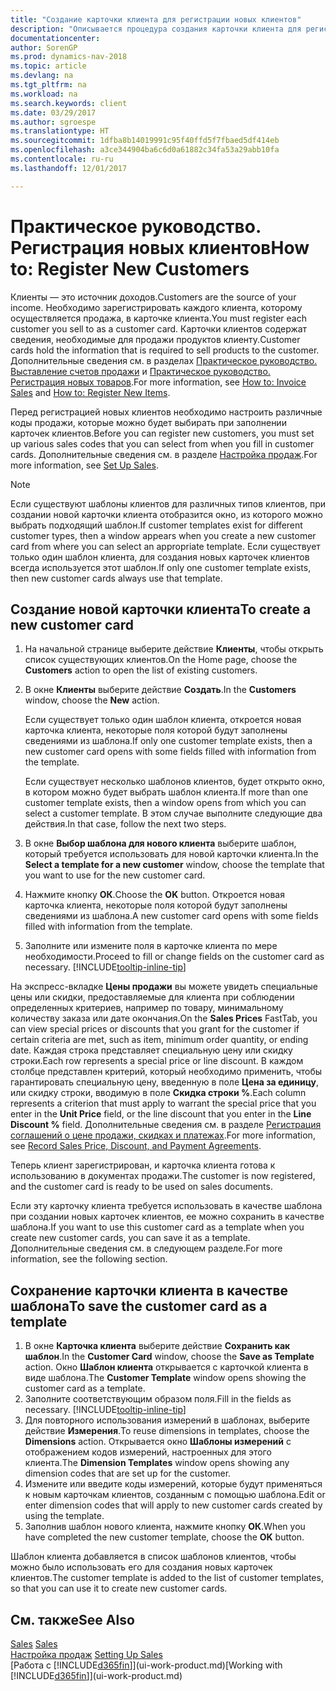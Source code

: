 ```yaml
---
title: "Создание карточки клиента для регистрации новых клиентов"
description: "Описывается процедура создания карточки клиента для регистрации информации о каждом новом клиенте, которому вы что-либо продаете."
documentationcenter: 
author: SorenGP
ms.prod: dynamics-nav-2018
ms.topic: article
ms.devlang: na
ms.tgt_pltfrm: na
ms.workload: na
ms.search.keywords: client
ms.date: 03/29/2017
ms.author: sgroespe
ms.translationtype: HT
ms.sourcegitcommit: 1dfba8b14019991c95f40ffd5f7fbaed5df414eb
ms.openlocfilehash: a3ce344904ba6c6d0a61882c34fa53a29abb10fa
ms.contentlocale: ru-ru
ms.lasthandoff: 12/01/2017

---
```

# <a name="how-to-register-new-customers"></a><span data-ttu-id="429bb-103">Практическое руководство. Регистрация новых клиентов</span><span class="sxs-lookup"><span data-stu-id="429bb-103">How to: Register New Customers</span></span>
<span data-ttu-id="429bb-104">Клиенты — это источник доходов.</span><span class="sxs-lookup"><span data-stu-id="429bb-104">Customers are the source of your income.</span></span> <span data-ttu-id="429bb-105">Необходимо зарегистрировать каждого клиента, которому осуществляется продажа, в карточке клиента.</span><span class="sxs-lookup"><span data-stu-id="429bb-105">You must register each customer you sell to as a customer card.</span></span> <span data-ttu-id="429bb-106">Карточки клиентов содержат сведения, необходимые для продажи продуктов клиенту.</span><span class="sxs-lookup"><span data-stu-id="429bb-106">Customer cards hold the information that is required to sell products to the customer.</span></span> <span data-ttu-id="429bb-107">Дополнительные сведения см. в разделах [Практическое руководство. Выставление счетов продажи](sales-how-invoice-sales.md) и [Практическое руководство. Регистрация новых товаров](inventory-how-register-new-items.md).</span><span class="sxs-lookup"><span data-stu-id="429bb-107">For more information, see [How to: Invoice Sales](sales-how-invoice-sales.md) and [How to: Register New Items](inventory-how-register-new-items.md).</span></span>  

<span data-ttu-id="429bb-108">Перед регистрацией новых клиентов необходимо настроить различные коды продажи, которые можно будет выбирать при заполнении карточек клиентов.</span><span class="sxs-lookup"><span data-stu-id="429bb-108">Before you can register new customers, you must set up various sales codes that you can select from when you fill in customer cards.</span></span> <span data-ttu-id="429bb-109">Дополнительные сведения см. в разделе [Настройка продаж](sales-setup-sales.md).</span><span class="sxs-lookup"><span data-stu-id="429bb-109">For more information, see [Set Up Sales](sales-setup-sales.md).</span></span>

> [!NOTE]  
>   <span data-ttu-id="429bb-110">Если существуют шаблоны клиентов для различных типов клиентов, при создании новой карточки клиента отобразится окно, из которого можно выбрать подходящий шаблон.</span><span class="sxs-lookup"><span data-stu-id="429bb-110">If customer templates exist for different customer types, then a window appears when you create a new customer card from where you can select an appropriate template.</span></span> <span data-ttu-id="429bb-111">Если существует только один шаблон клиента, для создания новых карточек клиентов всегда используется этот шаблон.</span><span class="sxs-lookup"><span data-stu-id="429bb-111">If only one customer template exists, then new customer cards always use that template.</span></span>

## <a name="to-create-a-new-customer-card"></a><span data-ttu-id="429bb-112">Создание новой карточки клиента</span><span class="sxs-lookup"><span data-stu-id="429bb-112">To create a new customer card</span></span>
1. <span data-ttu-id="429bb-113">На начальной странице выберите действие **Клиенты**, чтобы открыть список существующих клиентов.</span><span class="sxs-lookup"><span data-stu-id="429bb-113">On the Home page, choose the **Customers** action to open the list of existing customers.</span></span>  
2. <span data-ttu-id="429bb-114">В окне **Клиенты** выберите действие **Создать**.</span><span class="sxs-lookup"><span data-stu-id="429bb-114">In the **Customers** window, choose the **New** action.</span></span>

    <span data-ttu-id="429bb-115">Если существует только один шаблон клиента, откроется новая карточка клиента, некоторые поля которой будут заполнены сведениями из шаблона.</span><span class="sxs-lookup"><span data-stu-id="429bb-115">If only one customer template exists, then a new customer card opens with some fields filled with information from the template.</span></span>

    <span data-ttu-id="429bb-116">Если существует несколько шаблонов клиентов, будет открыто окно, в котором можно будет выбрать шаблон клиента.</span><span class="sxs-lookup"><span data-stu-id="429bb-116">If more than one customer template exists, then a window opens from which you can select a customer template.</span></span> <span data-ttu-id="429bb-117">В этом случае выполните следующие два действия.</span><span class="sxs-lookup"><span data-stu-id="429bb-117">In that case, follow the next two steps.</span></span>
3. <span data-ttu-id="429bb-118">В окне **Выбор шаблона для нового клиента** выберите шаблон, который требуется использовать для новой карточки клиента.</span><span class="sxs-lookup"><span data-stu-id="429bb-118">In the **Select a template for a new customer** window, choose the template that you want to use for the new customer card.</span></span>
4. <span data-ttu-id="429bb-119">Нажмите кнопку **ОК**.</span><span class="sxs-lookup"><span data-stu-id="429bb-119">Choose the **OK** button.</span></span> <span data-ttu-id="429bb-120">Откроется новая карточка клиента, некоторые поля которой будут заполнены сведениями из шаблона.</span><span class="sxs-lookup"><span data-stu-id="429bb-120">A new customer card opens with some fields filled with information from the template.</span></span>  
5. <span data-ttu-id="429bb-121">Заполните или измените поля в карточке клиента по мере необходимости.</span><span class="sxs-lookup"><span data-stu-id="429bb-121">Proceed to fill or change fields on the customer card as necessary.</span></span> [!INCLUDE[tooltip-inline-tip](includes/tooltip-inline-tip_md.md)]

<span data-ttu-id="429bb-122">На экспресс-вкладке **Цены продажи** вы можете увидеть специальные цены или скидки, предоставляемые для клиента при соблюдении определенных критериев, например по товару, минимальному количеству заказа или дате окончания.</span><span class="sxs-lookup"><span data-stu-id="429bb-122">On the **Sales Prices** FastTab, you can view special prices or discounts that you grant for the customer if certain criteria are met, such as item, minimum order quantity, or ending date.</span></span> <span data-ttu-id="429bb-123">Каждая строка представляет специальную цену или скидку строки.</span><span class="sxs-lookup"><span data-stu-id="429bb-123">Each row represents a special price or line discount.</span></span> <span data-ttu-id="429bb-124">В каждом столбце представлен критерий, который необходимо применить, чтобы гарантировать специальную цену, введенную в поле **Цена за единицу**, или скидку строки, вводимую в поле **Скидка строки %**.</span><span class="sxs-lookup"><span data-stu-id="429bb-124">Each column represents a criterion that must apply to warrant the special price that you enter in the **Unit Price** field, or the line discount that you enter in the **Line Discount %** field.</span></span> <span data-ttu-id="429bb-125">Дополнительные сведения см. в разделе [Регистрация соглашений о цене продажи, скидках и платежах](sales-how-record-sales-price-discount-payment-agreements.md).</span><span class="sxs-lookup"><span data-stu-id="429bb-125">For more information, see [Record Sales Price, Discount, and Payment Agreements](sales-how-record-sales-price-discount-payment-agreements.md).</span></span>

<span data-ttu-id="429bb-126">Теперь клиент зарегистрирован, и карточка клиента готова к использованию в документах продажи.</span><span class="sxs-lookup"><span data-stu-id="429bb-126">The customer is now registered, and the customer card is ready to be used on sales documents.</span></span>

<span data-ttu-id="429bb-127">Если эту карточку клиента требуется использовать в качестве шаблона при создании новых карточек клиентов, ее можно сохранить в качестве шаблона.</span><span class="sxs-lookup"><span data-stu-id="429bb-127">If you want to use this customer card as a template when you create new customer cards, you can save it as a template.</span></span> <span data-ttu-id="429bb-128">Дополнительные сведения см. в следующем разделе.</span><span class="sxs-lookup"><span data-stu-id="429bb-128">For more information, see the following section.</span></span>

## <a name="to-save-the-customer-card-as-a-template"></a><span data-ttu-id="429bb-129">Сохранение карточки клиента в качестве шаблона</span><span class="sxs-lookup"><span data-stu-id="429bb-129">To save the customer card as a template</span></span>
1. <span data-ttu-id="429bb-130">В окне **Карточка клиента** выберите действие **Сохранить как шаблон**.</span><span class="sxs-lookup"><span data-stu-id="429bb-130">In the **Customer Card** window, choose the **Save as Template** action.</span></span> <span data-ttu-id="429bb-131">Окно **Шаблон клиента** открывается с карточкой клиента в виде шаблона.</span><span class="sxs-lookup"><span data-stu-id="429bb-131">The **Customer Template** window opens showing the customer card as a template.</span></span>
2. <span data-ttu-id="429bb-132">Заполните соответствующим образом поля.</span><span class="sxs-lookup"><span data-stu-id="429bb-132">Fill in the fields as necessary.</span></span> [!INCLUDE[tooltip-inline-tip](includes/tooltip-inline-tip_md.md)]
3. <span data-ttu-id="429bb-133">Для повторного использования измерений в шаблонах, выберите действие **Измерения**.</span><span class="sxs-lookup"><span data-stu-id="429bb-133">To reuse dimensions in templates, choose the **Dimensions** action.</span></span> <span data-ttu-id="429bb-134">Открывается окно **Шаблоны измерений** с отображением кодов измерений, настроенных для этого клиента.</span><span class="sxs-lookup"><span data-stu-id="429bb-134">The **Dimension Templates** window opens showing any dimension codes that are set up for the customer.</span></span>
4. <span data-ttu-id="429bb-135">Измените или введите коды измерений, которые будут применяться к новым карточкам клиентов, созданным с помощью шаблона.</span><span class="sxs-lookup"><span data-stu-id="429bb-135">Edit or enter dimension codes that will apply to new customer cards created by using the template.</span></span>  
5. <span data-ttu-id="429bb-136">Заполнив шаблон нового клиента, нажмите кнопку **ОК**.</span><span class="sxs-lookup"><span data-stu-id="429bb-136">When you have completed the new customer template, choose the **OK** button.</span></span>

<span data-ttu-id="429bb-137">Шаблон клиента добавляется в список шаблонов клиентов, чтобы можно было использовать его для создания новых карточек клиентов.</span><span class="sxs-lookup"><span data-stu-id="429bb-137">The customer template is added to the list of customer templates, so that you can use it to create new customer cards.</span></span>

## <a name="see-also"></a><span data-ttu-id="429bb-138">См. также</span><span class="sxs-lookup"><span data-stu-id="429bb-138">See Also</span></span>
<span data-ttu-id="429bb-139">[Sales](sales-manage-sales.md)  </span><span class="sxs-lookup"><span data-stu-id="429bb-139">[Sales](sales-manage-sales.md)  </span></span>  
<span data-ttu-id="429bb-140">[Настройка продаж](sales-setup-sales.md)  </span><span class="sxs-lookup"><span data-stu-id="429bb-140">[Setting Up Sales](sales-setup-sales.md)  </span></span>  
<span data-ttu-id="429bb-141">[Работа с [!INCLUDE[d365fin](includes/d365fin_md.md)]](ui-work-product.md)</span><span class="sxs-lookup"><span data-stu-id="429bb-141">[Working with [!INCLUDE[d365fin](includes/d365fin_md.md)]](ui-work-product.md)</span></span>


